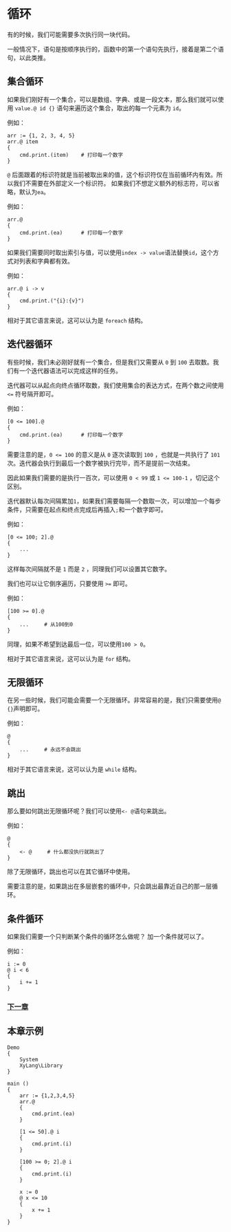 # 循环
有的时候，我们可能需要多次执行同一块代码。

一般情况下，语句是按顺序执行的，函数中的第一个语句先执行，接着是第二个语句，以此类推。
## 集合循环
如果我们刚好有一个集合，可以是数组、字典、或是一段文本，那么我们就可以使用 `value.@ id {}` 语句来遍历这个集合，取出的每一个元素为 `id`。

例如：
```
arr := {1, 2, 3, 4, 5}
arr.@ item
{
    cmd.print.(item)    # 打印每一个数字
}
```
`@` 后面跟着的标识符就是当前被取出来的值，这个标识符仅在当前循环内有效。所以我们不需要在外部定义一个标识符。
如果我们不想定义额外的标志符，可以省略，默认为`ea`。

例如：
```
arr.@
{
    cmd.print.(ea)      # 打印每一个数字
}
```

如果我们需要同时取出索引与值，可以使用`index -> value`语法替换`id`，这个方式对列表和字典都有效。

例如：
```
arr.@ i -> v
{
    cmd.print.("{i}:{v}")
}
```

相对于其它语言来说，这可以认为是 `foreach` 结构。
## 迭代器循环
有些时候，我们未必刚好就有一个集合，但是我们又需要从 `0` 到 `100` 去取数。我们有一个迭代器语法可以完成这样的任务。

迭代器可以从起点向终点循环取数，我们使用集合的表达方式，在两个数之间使用 `<=` 符号隔开即可。

例如：
```
[0 <= 100].@
{
    cmd.print.(ea)      # 打印每一个数字
}
```
需要注意的是，`0 <= 100` 的意义是从 `0` 逐次读取到 `100` ，也就是一共执行了 `101` 次。迭代器会执行到最后一个数字被执行完毕，而不是提前一次结束。

因此如果我们需要的是执行一百次，可以使用 `0 < 99` 或 `1 <= 100-1` ，切记这个区别。

迭代器默认每次间隔累加`1`，如果我们需要每隔一个数取一次，可以增加一个每步条件，只需要在起点和终点完成后再插入`;`和一个数字即可。

例如：
```
[0 <= 100; 2].@ 
{
    ...
}
```
这样每次间隔就不是 `1` 而是 `2` ，同理我们可以设置其它数字。

我们也可以让它倒序遍历，只要使用 `>=` 即可。

例如：
```
[100 >= 0].@ 
{
    ...     # 从100到0
}
```
同理，如果不希望到达最后一位，可以使用`100 > 0`。

相对于其它语言来说，这可以认为是 `for` 结构。
## 无限循环
在另一些时候，我们可能会需要一个无限循环。非常容易的是，我们只需要使用`@ {}`声明即可。

例如：
```
@
{
    ...     # 永远不会跳出
}
```
相对于其它语言来说，这可以认为是 `while` 结构。
## 跳出
那么要如何跳出无限循环呢？我们可以使用`<- @`语句来跳出。

例如：
```
@
{
    <- @     # 什么都没执行就跳出了
}
```
除了无限循环，跳出也可以在其它循环中使用。

需要注意的是，如果跳出在多层嵌套的循环中，只会跳出最靠近自己的那一层循环。
## 条件循环
如果我们需要一个只判断某个条件的循环怎么做呢？
加一个条件就可以了。

例如：
```
i := 0
@ i < 6 
{
    i += 1
}
```

### [下一章](函数类型.md)

## 本章示例
```
Demo
{
    System
    XyLang\Library
}

main ()
{
    arr := {1,2,3,4,5}
    arr.@ 
    {
        cmd.print.(ea)
    }

    [1 <= 50].@ i
    {
        cmd.print.(i)
    }

    [100 >= 0; 2].@ i
    {
        cmd.print.(i)
    }

    x := 0
    @ x <= 10
    {
        x += 1
    }
}
```